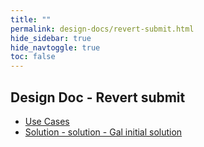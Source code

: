 ```yaml
---
title: ""
permalink: design-docs/revert-submit.html
hide_sidebar: true
hide_navtoggle: true
toc: false
---
```


## Design Doc - Revert submit

* [Use Cases](use-cases.md)
* [Solution - solution - Gal initial solution](solution-Gal.md)
